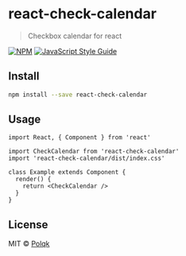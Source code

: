 # react-check-calendar

> Checkbox calendar for react

[![NPM](https://img.shields.io/npm/v/react-check-calendar.svg)](https://www.npmjs.com/package/react-check-calendar) [![JavaScript Style Guide](https://img.shields.io/badge/code_style-standard-brightgreen.svg)](https://standardjs.com)

## Install

```bash
npm install --save react-check-calendar
```

## Usage

```tsx
import React, { Component } from 'react'

import CheckCalendar from 'react-check-calendar'
import 'react-check-calendar/dist/index.css'

class Example extends Component {
  render() {
    return <CheckCalendar />
  }
}
```

## License

MIT © [Polqk](https://github.com/Polqk)
